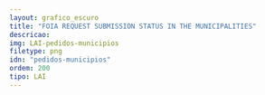 ```yaml
---
layout: grafico_escuro
title: "FOIA REQUEST SUBMISSION STATUS IN THE MUNICIPALITIES"
descricao:
img: LAI-pedidos-municipios
filetype: png
idn: "pedidos-municipios"
ordem: 200
tipo: LAI
---
```

